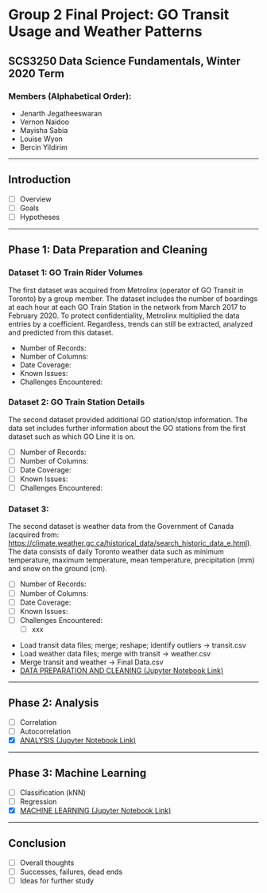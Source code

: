 # Group 2 Final Project: GO Transit Usage and Weather Patterns
## SCS3250 Data Science Fundamentals, Winter 2020 Term

### Members (Alphabetical Order): 
* Jenarth Jegatheeswaran
* Vernon Naidoo
* Mayisha Sabia
* Louise Wyon
* Bercin Yildirim
---
## Introduction

- [ ]   Overview
- [ ]   Goals
- [ ]   Hypotheses
---
## Phase 1: Data Preparation and Cleaning

### Dataset 1: GO Train Rider Volumes

The first dataset was acquired from Metrolinx (operator of GO Transit in Toronto) by a group member. The dataset includes the number of boardings at each hour at each GO Train Station in the network from March 2017 to February 2020. To protect confidentiality, Metrolinx multiplied the data entries by a coefficient. Regardless, trends can still be extracted, analyzed and predicted from this dataset.
* Number of Records:
* Number of Columns:
* Date Coverage:
* Known Issues:
* Challenges Encountered:

### Dataset 2: GO Train Station Details

The second dataset provided additional GO station/stop information. The data set includes further information about the GO stations from the first dataset such as which GO Line it is on.
- [ ] Number of Records:
- [ ] Number of Columns:
- [ ] Date Coverage:
- [ ] Known Issues:
- [ ] Challenges Encountered:

### Dataset 3: 

The second dataset is weather data from the Government of Canada (acquired from: https://climate.weather.gc.ca/historical_data/search_historic_data_e.html). The data consists of daily Toronto weather data such as minimum temperature, maximum temperature, mean temperature, precipitation (mm) and snow on the ground (cm).
- [ ] Number of Records:
- [ ] Number of Columns:
- [ ] Date Coverage:
- [ ] Known Issues:
- [ ] Challenges Encountered:
    - [ ] xxx
* Load transit data files; merge; reshape; identify outliers -> transit.csv
* Load weather data files; merge with transit -> weather.csv
* Merge transit and weather -> Final Data.csv
* [DATA PREPARATION AND CLEANING (Jupyter Notebook Link)](https://github.com/Jenarth/SCS3250-Group-2-Final-Project/blob/master/1_Preparation_and_Cleaning.ipynb)

---
## Phase 2: Analysis

- [ ] Correlation
- [ ] Autocorrelation
- [x] [ANALYSIS (Jupyter Notebook Link)](https://github.com/Jenarth/SCS3250-Group-2-Final-Project/blob/master/2_Analysis.ipynb)
---
## Phase 3: Machine Learning

- [ ] Classification (kNN)
- [ ] Regression
- [x] [MACHINE LEARNING (Jupyter Notebook Link)](https://github.com/Jenarth/SCS3250-Group-2-Final-Project/blob/master/3_Machine_Learning.ipynb)
---
## Conclusion

- [ ] Overall thoughts
- [ ] Successes, failures, dead ends
- [ ] Ideas for further study
